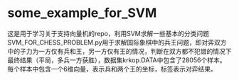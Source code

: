# some_example_for_SVM
这是用于学习关于支持向量机的repo，利用SVM求解一些基本的分类问题<br/>
SVM_FOR_CHESS_PROBLEM.py用于求解国际象棋中的兵王问题，即对弈双方中的子力为一方仅有兵和王，另一方仅有王的情况，判断在双方都不犯错的情况下最终结果（平局，多兵一方获胜），数据集krkop.DATA中包含了28056个样本。每个样本中包含一个6维向量，表示兵和两个王的坐标，标签表示对弈结果。
